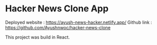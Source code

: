 # Hacker News Clone App

Deployed website : https://ayush-news-hacker.netlify.app/
Github link : https://github.com/Ayushnwoc/hacker-news-clone

This project was build in React.


